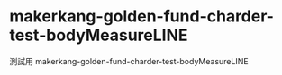 # makerkang-golden-fund-charder-test-bodyMeasureLINE
測試用 makerkang-golden-fund-charder-test-bodyMeasureLINE
